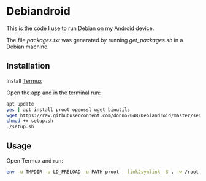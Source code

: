# Debiandroid

This is the code I use to run Debian on my Android device.

The file _packages.txt_ was generated by running _get\_packages.sh_ in a Debian machine.

## Installation

Install [Termux](https://github.com/termux/termux-app/releases)

Open the app and in the terminal run:

```sh
apt update
yes | apt install proot openssl wget binutils
wget https://raw.githubusercontent.com/donno2048/Debiandroid/master/setup.sh
chmod +x setup.sh
./setup.sh
```

## Usage

Open Termux and run:

```sh
env -u TMPDIR -u LD_PRELOAD -u PATH proot --link2symlink -S . -w /root /bin/bash
```
